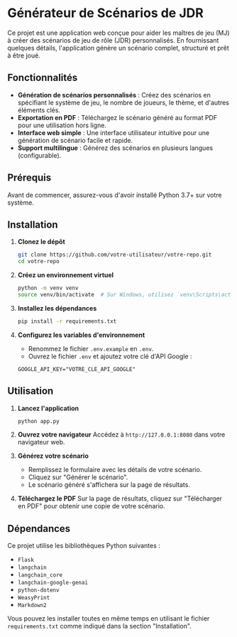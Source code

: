 # Générateur de Scénarios de JDR

Ce projet est une application web conçue pour aider les maîtres de jeu (MJ) à créer des scénarios de jeu de rôle (JDR) personnalisés. En fournissant quelques détails, l'application génère un scénario complet, structuré et prêt à être joué.

## Fonctionnalités

- **Génération de scénarios personnalisés** : Créez des scénarios en spécifiant le système de jeu, le nombre de joueurs, le thème, et d'autres éléments clés.
- **Exportation en PDF** : Téléchargez le scénario généré au format PDF pour une utilisation hors ligne.
- **Interface web simple** : Une interface utilisateur intuitive pour une génération de scénario facile et rapide.
- **Support multilingue** : Générez des scénarios en plusieurs langues (configurable).

## Prérequis

Avant de commencer, assurez-vous d'avoir installé Python 3.7+ sur votre système.

## Installation

1. **Clonez le dépôt**
   ```bash
   git clone https://github.com/votre-utilisateur/votre-repo.git
   cd votre-repo
   ```

2. **Créez un environnement virtuel**
   ```bash
   python -m venv venv
   source venv/bin/activate  # Sur Windows, utilisez `venv\Scripts\activate`
   ```

3. **Installez les dépendances**
   ```bash
   pip install -r requirements.txt
   ```

4. **Configurez les variables d'environnement**
   - Renommez le fichier `.env.example` en `.env`.
   - Ouvrez le fichier `.env` et ajoutez votre clé d'API Google :
   ```
   GOOGLE_API_KEY="VOTRE_CLE_API_GOOGLE"
   ```

## Utilisation

1. **Lancez l'application**
   ```bash
   python app.py
   ```

2. **Ouvrez votre navigateur**
   Accédez à `http://127.0.0.1:8080` dans votre navigateur web.

3. **Générez votre scénario**
   - Remplissez le formulaire avec les détails de votre scénario.
   - Cliquez sur "Générer le scénario".
   - Le scénario généré s'affichera sur la page de résultats.

4. **Téléchargez le PDF**
   Sur la page de résultats, cliquez sur "Télécharger en PDF" pour obtenir une copie de votre scénario.

## Dépendances

Ce projet utilise les bibliothèques Python suivantes :

- `Flask`
- `langchain`
- `langchain_core`
- `langchain-google-genai`
- `python-dotenv`
- `WeasyPrint`
- `Markdown2`

Vous pouvez les installer toutes en même temps en utilisant le fichier `requirements.txt` comme indiqué dans la section "Installation".
